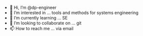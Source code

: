 - 👋 Hi, I’m @dp-engineer
- 👀 I’m interested in ... tools and methods for systems engineering
- 🌱 I’m currently learning ... SE
- 💞️ I’m looking to collaborate on ... git
- 📫 How to reach me ... via email

<!---
dp-engineer/dp-engineer is a ✨ special ✨ repository because its `README.md` (this file) appears on your GitHub profile.
You can click the Preview link to take a look at your changes.
--->
